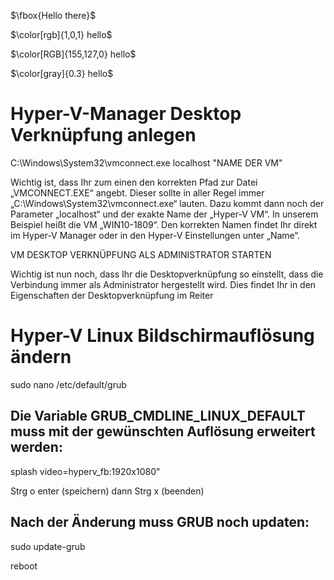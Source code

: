 

$\fbox{Hello there}$

$\color[rgb]{1,0,1} hello$

$\color[RGB]{155,127,0} hello$

$\color[gray]{0.3} hello$


# Hyper-V-Manager Desktop Verknüpfung anlegen

C:\Windows\System32\vmconnect.exe localhost "NAME DER VM"

Wichtig ist, dass Ihr zum einen den korrekten Pfad zur Datei „VMCONNECT.EXE“ angebt. Dieser sollte in aller Regel immer „C:\Windows\System32\vmconnect.exe“ lauten. Dazu kommt dann noch der Parameter „localhost“ und der exakte Name der „Hyper-V VM“. In unserem Beispiel heißt die VM „WIN10-1809“. Den korrekten Namen findet Ihr direkt im Hyper-V Manager oder in den Hyper-V Einstellungen unter „Name“. 

VM DESKTOP VERKNÜPFUNG ALS ADMINISTRATOR STARTEN

Wichtig ist nun noch, dass Ihr die Desktopverknüpfung so einstellt, dass die Verbindung immer als Administrator hergestellt wird. Dies findet Ihr in den Eigenschaften der Desktopverknüpfung im Reiter


# Hyper-V Linux Bildschirmauflösung ändern

sudo nano /etc/default/grub

## Die Variable GRUB_CMDLINE_LINUX_DEFAULT muss mit der gewünschten Auflösung erweitert werden: 

splash video=hyperv_fb:1920x1080"

Strg o enter (speichern) dann Strg x (beenden)

## Nach der Änderung muss GRUB noch updaten:

sudo update-grub

reboot
